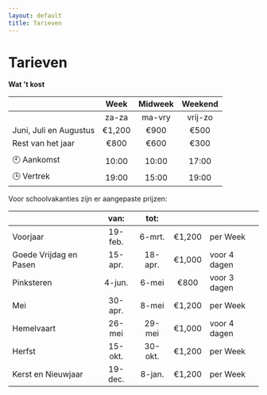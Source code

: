 ```yaml
---
layout: default
title: Tarieven
---
```

# Tarieven


**Wat 't kost**

|                        |  Week  | Midweek | Weekend |
| ---------------------- | :----: | :-----: | :-----: |
|                        | za-za  | ma-vry | vrij-zo |
| Juni, Juli en Augustus | €1,200 |  €900   |  €500   |
| Rest van het jaar      |  €800  |  €600   |  €300   |
|                        |        |         |         |
| :clock10: Aankomst     | 10:00  |  10:00  |  17:00  |
| :clock3: Vertrek      | 19:00  |  15:00  |  19:00  |



Voor schoolvakanties zijn er aangepaste prijzen:

|                        |  van:   |  tot:   |        |              |
| ---------------------- | :-----: | :-----: | :----: | ------------ |
| Voorjaar               | 19-feb. | 6-mrt.  | €1,200 | per Week     |
| Goede Vrijdag en Pasen | 15-apr. | 18-apr. | €1,000 | voor 4 dagen |
| Pinksteren             | 4-jun.  |  6-mei  |  €800  | voor 3 dagen |
| Mei                    | 30-apr. |  8-mei  | €1,200 | per Week     |
| Hemelvaart             | 26-mei  | 29-mei  | €1,000 | voor 4 dagen |
| Herfst                 | 15-okt. | 30-okt. | €1,200 | per Week     |
| Kerst en Nieuwjaar     | 19-dec. | 8-jan.  | €1,200 | per Week     |
